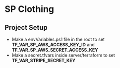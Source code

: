 # SP Clothing

## Project Setup

- Make a envVariables.ps1 file in the root to set **TF_VAR_SP_AWS_ACCESS_KEY_ID** and **TF_VAR_SP_AWS_SECRET_ACCESS_KEY**
- Make a secret.tfvars inside server/terraform to set **TF_VAR_STRIPE_SECRET_KEY**
